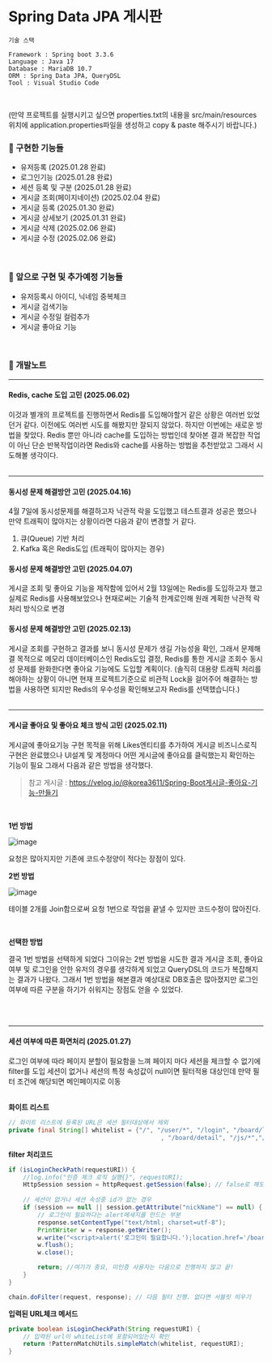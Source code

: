 # Spring Data JPA 게시판
```
기술 스택

Framework : Spring boot 3.3.6
Language : Java 17
Database : MariaDB 10.7
ORM : Spring Data JPA, QueryDSL
Tool : Visual Studio Code
```

<br>

(만약 프로젝트를 실행시키고 싶으면 properties.txt의 내용을 src/main/resources 위치에 application.properties파일을 생성하고 copy & paste 해주시기 바랍니다.)

### 📔 구현한 기능들
- 유저등록 (2025.01.28 완료)
- 로그인기능 (2025.01.28 완료)
- 세션 등록 및 구분 (2025.01.28 완료)
- 게시글 조회(페이지네이션) (2025.02.04 완료)
- 게시글 등록 (2025.01.30 완료)
- 게시글 상세보기 (2025.01.31 완료)
- 게시글 삭제 (2025.02.06 완료)
- 게시글 수정 (2025.02.06 완료)
  
<br>

### 📔 앞으로 구현 및 추가예정 기능들
- 유저등록시 아이디, 닉네임 중복체크
- 게시글 검색기능
- 게시글 수정일 컬럼추가
- 게시글 좋아요 기능

<br>

### 📰 개발노트
---
#### Redis, cache 도입 고민 (2025.06.02)
이것과 별개의 프로젝트를 진행하면서 Redis를 도입해야할거 같은 상황은 여러번 있었던거 같다. 이전에도 여러번 시도를 해봤지만 잘되지 않았다.
하지만 이번에는 새로운 방법을 찾았다. Redis 뿐만 아니라 cache를 도입하는 방법인데 찾아본 결과 복잡한 작업이 아닌 단순 반복작업이라면 Redis와 cache를 사용하는 방법을
추천받았고 그래서 시도해볼 생각이다.
<br><br>

---
#### 동시성 문제 해결방안 고민 (2025.04.16)
4월 7일에 동시성문제를 해결하고자 낙관적 락을 도입했고 테스트결과 성공은 했으나 만약 트래픽이 많아지는 상황이라면 다음과 같이 변경할 거 같다.
1. 큐(Queue) 기반 처리
2. Kafka 혹은 Redis도입 (트래픽이 많아지는 경우)

#### 동시성 문제 해결방안 고민 (2025.04.07)
게시글 조회 및 좋아요 기능을 제작함에 있어서 2월 13일에는 Redis를 도입하고자 했고 실제로 Redis를 사용해보았으나 현재로써는 기술적 한계로인해 원래 계획한 낙관적 락 처리 방식으로 변경

#### 동시성 문제 해결방안 고민 (2025.02.13)
게시글 조회를 구현하고 결과를 보니 동시성 문제가 생길 가능성을 확인, 그래서 문제해결 목적으로 메모리 데이터베이스인 Redis도입 결정, Redis를 통한 게시글 조회수 동시성 문제를 완화한다면
좋아요 기능에도 도입할 계획이다.
(솔직히 대용량 트래픽 처리를 해야하는 상황이 아니면 현재 프로젝트기준으로 비관적 Lock을 걸어주어 해결하는 방법을 사용하면 되지만 Redis의 우수성을 확인해보고자 Redis를 선택했습니다.)
<br><br>


---
#### 게시글 좋아요 및 좋아요 체크 방식 고민 (2025.02.11)
게시글에 좋아요기능 구현 목적을 위해 Likes엔티티를 추가하여 게시글 비즈니스로직 구현은 완료했으나 UI설계 및 계정마다 어떤 게시글에 좋아요를 클릭했는지 확인하는 기능이 필요
그래서 다음과 같은 방법을 생각했다.

> 참고 게시글 : https://velog.io/@korea3611/Spring-Boot게시글-좋아요-기능-만들기

<br>

**1번 방법**

![image](https://github.com/user-attachments/assets/f0155e57-b98d-4b89-b879-a2a05e84d360)

요청은 많아지지만 기존에 코드수정양이 적다는 장점이 있다.

**2번 방법**

![image](https://github.com/user-attachments/assets/9ba38cf7-2efd-48c0-b610-e30e65ad5013)

테이블 2개를 Join함으로써 요청 1번으로 작업을 끝낼 수 있지만 코드수정이 많아진다.

<br>

**선택한 방법**

결국 1번 방법을 선택하게 되었다 그이유는 2번 방법을 시도한 결과 게시글 조회, 
좋아요 여부 및 로그인을 안한 유저의 경우를 생각하게 되었고 QueryDSL의 코드가 복잡해지는 결과가 나왔다. 그래서 1번 방법을 해본결과 예상대로 DB호출은 많아졌지만 로그인 여부에 따른 구분을 하기가 쉬워지는 장점도 얻을 수 있었다.

<br><br>


--- 
#### 세션 여부에 따른 화면처리 (2025.01.27)
로그인 여부에 따라 페이지 분할이 필요함을 느껴 페이지 마다 세션을 체크할 수 없기에 filter를 도입 세션이 없거나 세션의 특정 속성값이 null이면 필터적용 대상인데 만약 필터 조건에 해당되면 메인페이지로 이동
<br><br>

**화이트 리스트**
```java
// 화이트 리스트에 등록된 URL은 세션 필터대상에서 제외
private final String[] whitelist = {"/", "/user/*", "/login", "/board/list"
                                          , "/board/detail", "/js/*","/css/*"};

```

**filter 처리코드**
```java
if (isLoginCheckPath(requestURI)) {
    //log.info("인증 체크 로직 실행{}", requestURI);
    HttpSession session = httpRequest.getSession(false); // false로 해도 상관 없고 true도 상관이 없다.
                
    // 세션이 없거나 세션 속성중 id가 없는 경우
    if (session == null || session.getAttribute("nickName") == null) {
        // 로그인이 필요하다는 alert메세지를 만드는 부분
        response.setContentType("text/html; charset=utf-8");
        PrintWriter w = response.getWriter();
        w.write("<script>alert('로그인이 필요합니다.');location.href='/board/list';</script>");
        w.flush();
        w.close();

        return; //여기가 중요, 미인증 사용자는 다음으로 진행하지 않고 끝!
    }
}

chain.doFilter(request, response); // 다음 필터 진행. 없다면 서블릿 띄우기

```

**입력된 URL체크 메서드**
```java
private boolean isLoginCheckPath(String requestURI) {
    // 입력된 url이 whiteList에 포함되어있는지 확인
    return !PatternMatchUtils.simpleMatch(whitelist, requestURI); 
}
```



